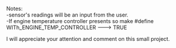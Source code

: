 Notes:   
-sensor's readings will be an input from the user.  
-If engine temperature controller presents so make #define WITh_ENGINE_TEMP_CONTROLLER ---> TRUE

I will appreciate your attention and comment on this small project.


